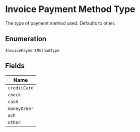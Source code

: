 
# Invoice Payment Method Type

The type of payment method used. Defaults to other.

## Enumeration

`InvoicePaymentMethodType`

## Fields

| Name |
|  --- |
| `creditCard` |
| `check` |
| `cash` |
| `moneyOrder` |
| `ach` |
| `other` |


